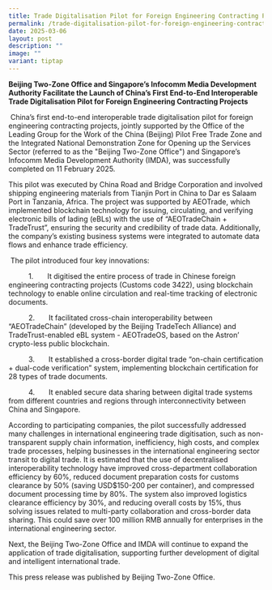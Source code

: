 ```yaml
---
title: Trade Digitalisation Pilot for Foreign Engineering Contracting Projects
permalink: /trade-digitalisation-pilot-for-foreign-engineering-contracting-projects/
date: 2025-03-06
layout: post
description: ""
image: ""
variant: tiptap
---
```

<p><strong>Beijing Two-Zone Office and Singapore’s Infocomm Media Development Authority Facilitate the Launch of China’s First End-to-End Interoperable Trade Digitalisation Pilot for Foreign Engineering Contracting Projects</strong>
</p>
<p>&nbsp;China’s first end-to-end interoperable trade digitalisation pilot
for foreign engineering contracting projects, jointly supported by the
Office of the Leading Group for the Work of the China (Beijing) Pilot Free
Trade Zone and the Integrated National Demonstration Zone for Opening up
the Services Sector (referred to as the "Beijing Two-Zone Office") and
Singapore’s Infocomm Media Development Authority (IMDA), was successfully
completed on 11 February 2025.</p>
<p>This pilot was executed by China Road and Bridge Corporation and involved
shipping engineering materials from Tianjin Port in China to Dar es Salaam
Port in Tanzania, Africa. The project was supported by AEOTrade, which
implemented blockchain technology for issuing, circulating, and verifying
electronic bills of lading (eBLs) with the use of “AEOTradeChain + TradeTrust”,
ensuring the security and credibility of trade data. Additionally, the
company’s existing business systems were integrated to automate data flows
and enhance trade efficiency.</p>
<p>&nbsp;The pilot introduced four key innovations:</p>
<p>&nbsp;&nbsp;&nbsp;&nbsp;&nbsp;&nbsp;&nbsp;&nbsp;&nbsp; 1.&nbsp;&nbsp;&nbsp;&nbsp;&nbsp;&nbsp;
It digitised the entire process of trade in Chinese foreign engineering
contracting projects (Customs code 3422), using blockchain technology to
enable online circulation and real-time tracking of electronic documents.</p>
<p>&nbsp;&nbsp;&nbsp;&nbsp;&nbsp;&nbsp;&nbsp;&nbsp;&nbsp; 2.&nbsp;&nbsp;&nbsp;&nbsp;&nbsp;&nbsp;
It facilitated cross-chain interoperability between “AEOTradeChain” (developed
by the Beijing TradeTech Alliance) and TradeTrust-enabled eBL system -
AEOTradeOS, based on the Astron’ crypto-less public blockchain.</p>
<p>&nbsp;&nbsp;&nbsp;&nbsp;&nbsp;&nbsp;&nbsp;&nbsp;&nbsp; 3.&nbsp;&nbsp;&nbsp;&nbsp;&nbsp;&nbsp;
It established a cross-border digital trade “on-chain certification + dual-code
verification” system, implementing blockchain certification for 28 types
of trade documents.</p>
<p>&nbsp;&nbsp;&nbsp;&nbsp;&nbsp;&nbsp;&nbsp;&nbsp;&nbsp; 4.&nbsp;&nbsp;&nbsp;&nbsp;&nbsp;&nbsp;
It enabled secure data sharing between digital trade systems from different
countries and regions through interconnectivity between China and Singapore.</p>
<p>According to participating companies, the pilot successfully addressed
many challenges in international engineering trade digitisation, such as
non-transparent supply chain information, inefficiency, high costs, and
complex trade processes, helping businesses in the international engineering
sector transit to digital trade. It is estimated that the use of decentralised
interoperability technology have improved cross-department collaboration
efficiency by 60%, reduced document preparation costs for customs clearance
by 50% (saving USD$150-200 per container), and compressed document processing
time by 80%. The system also improved logistics clearance efficiency by
30%, and reducing overall costs by 15%, thus solving issues related to
multi-party collaboration and cross-border data sharing. This could save
over 100 million RMB annually for enterprises in the international engineering
sector.</p>
<p>Next, the Beijing Two-Zone Office and IMDA will continue to expand the
application of trade digitalisation, supporting further development of
digital and intelligent international trade.</p>
<p>This press release was published by Beijing Two-Zone Office.</p>
<p></p>